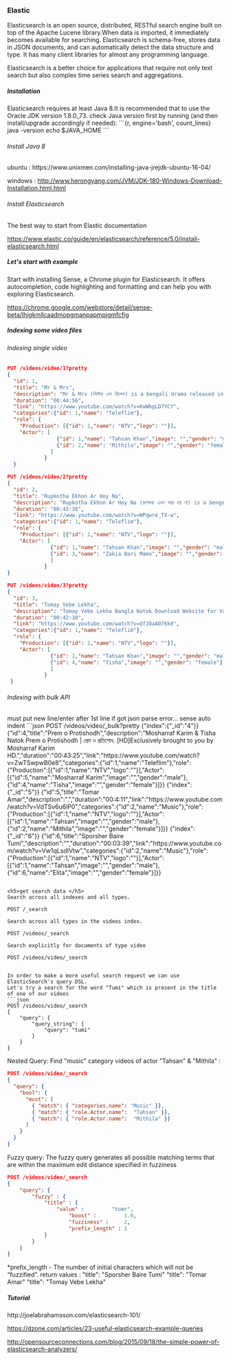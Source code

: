 <h3> Elastic </h3>
Elasticsearch is an open source, distributed, RESTful search engine built on top of the Apache Lucene library.When data is imported, it immediately becomes available for searching. Elasticsearch is schema-free, stores data in JSON documents, and can automatically detect the data structure and type. It has many client libraries for almost any programming language.

Elasticsearch is a better choice for applications that require not only text search but also complex time series search and aggregations.

<h5>Installation</h5>
Elasticsearch requires at least Java 8.It is recommended that to use the Oracle JDK version 1.8.0_73.
check Java version first by running (and then install/upgrade accordingly if needed):
```{r, engine='bash', count_lines}
    java -version
    echo $JAVA_HOME
```
<h6>Install Java 8 </h6>
ubuntu :  https://www.unixmen.com/installing-java-jrejdk-ubuntu-16-04/

windows :  http://www.herongyang.com/JVM/JDK-180-Windows-Download-Installation.html.html

<h6> Install Elasticsearch </h6>
The best way to start from Elastic documentation

https://www.elastic.co/guide/en/elasticsearch/reference/5.0/install-elasticsearch.html

<h5> Let's start with example </h5>
Start with installing Sense, a Chrome plugin for Elasticsearch. It offers autocompletion, code highlighting and formatting and can help you with exploring Elasticsearch. 

https://chrome.google.com/webstore/detail/sense-beta/lhjgkmllcaadmopgmanpapmpjgmfcfig

<h5> Indexing some video files </h5>
<h6>Indexing single video</h6>

```json
PUT /videos/video/1?pretty
{
  "id": 1,
  "title": "Mr & Mrs",
  "description": "Mr & Mrs (মিস্টার এন্ড মিসেস) is a bengali drama released in ntv in this Eid Ul Azha 2016. This drama is telecast by International Television Channel Ltd (NTV). Actor and actress on this drama are Tahsan & Mithila, Alif, Khalid, Flora and so on.",
  "duration": "00:44:56",
  "link": "https://www.youtube.com/watch?v=KwWbgLD7YCY",
  "categories":{"id": 1,"name": "Teleflim"},
  "role": {
    "Production": [{"id": 1,"name": "NTV","logo": ""}],
    "Actor": [
                {"id": 1,"name": "Tahsan Khan","image": "","gender": "male"},
                {"id": 2,"name": "Mithila","image": "","gender": "female"}
              ]
            }
  }

PUT /videos/video/2?pretty
{
  "id": 2,
  "title": "Rupkotha Ekhon Ar Hoy Na",
  "description": "Rupkotha Ekhon Ar Hoy Na (রূপকথা এখন আর হয় না) is a bengali drama released in ntv on this eid festive 2016. This drama is telecast by International Television Channel Ltd (NTV). Actor and actress on this drama are Momo & Tahsan. ",
  "duration": "00:43:38",
  "link": "https://www.youtube.com/watch?v=WPqwre_TX-w",
  "categories":{"id": 1,"name": "Teleflim"},
  "role": {
    "Production": [{"id": 1,"name": "NTV","logo": ""}],
    "Actor": [
              {"id": 1,"name": "Tahsan Khan","image": "","gender": "male"},
              {"id": 3,"name": "Zakia Bari Mamo","image": "","gender": "female"}
              ]
            }
}

PUT /videos/video/3?pretty
{
  "id": 3,
  "title": "Tomay Vebe Lekha",
  "description": "Tomay Vebe Lekha Bangla Natok Download Website for Valentines Day Natok (2016). Tahsan & Tisha fans for New Drama Tomay Vebe Lekha Bangla Natok 2016 .",
  "duration": "00:42:10",
  "link": "https://www.youtube.com/watch?v=dfJOaA076k0",
  "categories":{"id": 1,"name": "Teleflim"},
  "role": {
    "Production": [{"id": 1,"name": "NTV","logo": ""}],
    "Actor": [
              {"id": 1,"name": "Tahsan Khan","image": "","gender": "male"},
              {"id": 4,"name": "Tisha","image": "","gender": "female"}
              ]
            }
 }
```
<h6>Indexing with bulk API </h6>
must put new line/enter after 1st line
if got json parse error... sense auto indent
```json
POST /videos/video/_bulk?pretty
{"index":{"_id":"4"}}
{"id":4,"title":"Prem o Protishodh","description":"Mosharraf Karim & Tisha Natok Prem o Protishodh | প্রেম ও প্রতিশোধ. [HD]Exclusively brought to you by Mosharraf Karim HD.","duration":"00:43:25","link":"https://www.youtube.com/watch?v=ZwTSwpwB0e8","categories":{"id":1,"name":"Teleflim"},"role":{"Production":[{"id":1,"name":"NTV","logo":""}],"Actor":[{"id":5,"name":"Mosharraf Karim","image":"","gender":"male"},{"id":4,"name":"Tisha","image":"","gender":"female"}]}}
{"index":{"_id":"5"}}
{"id":5,"title":"Tomar Amar","description":".","duration":"00:4:11","link":"https://www.youtube.com/watch?v=VdTSv6u6iP0","categories":{"id":2,"name":"Music"},"role":{"Production":[{"id":1,"name":"NTV","logo":""}],"Actor":[{"id":1,"name":"Tahsan","image":"","gender":"male"},{"id":2,"name":"Mithila","image":"","gender":"female"}]}}
{"index":{"_id":"6"}}
{"id":6,"title":"Sporsher Baire Tumi","description":"","duration":"00:03:39","link":"https://www.youtube.com/watch?v=Vw1qLsdIVtw","categories":{"id":2,"name":"Music"},"role":{"Production":[{"id":1,"name":"NTV","logo":""}],"Actor":[{"id":1,"name":"Tahsan","image":"","gender":"male"},{"id":6,"name":"Elita","image":"","gender":"female"}]}}

```

<h5>get search data </h5>
Search across all indexes and all types.

POST /_search 

Search across all types in the videos index.

POST /videos/_search 

Search explicitly for documents of type video

POST /videos/video/_search


In order to make a more useful search request we can use ElasticSearch's query DSL.
Let's try a search for the word "Tumi" which is present in the title of one of our videos
```json
POST /videos/video/_search 
{
    "query": {
        "query_string": {
            "query": "tumi"
        }
    }
}
```

Nested Query:
Find "music" category videos of actor "Tahsan" & "Mithila" :

```json
POST /videos/video/_search 
{
  "query": {
    "bool": {
      "must": [
        { "match": { "categories.name": "Music" }},
        { "match": { "role.Actor.name":  "Tahsan" }},
        { "match": { "role.Actor.name":  "Mithila" }} 
      ]
    }
  }
}
```
Fuzzy query:
The fuzzy query generates all possible matching terms that are within the maximum edit distance specified in fuzziness

```json
POST /videos/video/_search 
{
    "query": {
        "fuzzy" : {
            "title" : {
                "value" :         "tomr",
                    "boost" :         1.0,
                    "fuzziness" :     2,
                    "prefix_length" : 1
            }
        }
    }
}
```
 *prefix_length - The number of initial characters which will not be “fuzzified”.
return values :
"title": "Sporsher Baire Tumi"
"title": "Tomar Amar"
"title": "Tomay Vebe Lekha"

<h5>Tutorial</h5>
http://joelabrahamsson.com/elasticsearch-101/

https://dzone.com/articles/23-useful-elasticsearch-example-queries

http://opensourceconnections.com/blog/2015/09/18/the-simple-power-of-elasticsearch-analyzers/
